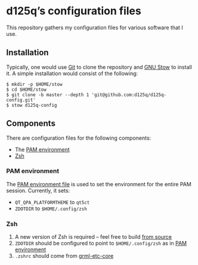 # d125q’s configuration files

This repository gathers my configuration files for various software
that I use.

## Installation

Typically, one would use [Git][git-homepage] to clone the repository
and [GNU Stow][stow-homepage] to install it.  A simple installation
would consist of the following:

```console
$ mkdir -p $HOME/stow
$ cd $HOME/stow
$ git clone -b master --depth 1 'git@github.com:d125q/d125q-config.git'
$ stow d125q-config
```

[git-homepage]: https://git-scm.com/ "Homepage of Git"
[stow-homepage]: https://www.gnu.org/software/stow/ "Homepage of GNU Stow"

## Components

There are configuration files for the following components:

- The [PAM environment](#pam-environment)
- [Zsh](#zsh)

### PAM environment

The [PAM environment file](.pam_environment) is used to set the
environment for the entire PAM session.  Currently, it sets:

- `QT_QPA_PLATFORMTHEME` to `qt5ct`
- `ZDOTDIR` to `$HOME/.config/zsh`

### Zsh

1. A new version of Zsh is required – feel free to build [from
   source][zsh-repo]
2. `ZDOTDIR` should be configured to point to `$HOME/.config/zsh` as
   in [PAM environment](#pam-environment)
3. `.zshrc` should come from [grml-etc-core][grml-etc-core-repo]

[zsh-repo]: https://github.com/zsh-users/zsh "Git repository of Zsh"
[grml-etc-core-repo]: https://github.com/grml/grml-etc-core "Git repository of grml-etc-core"
